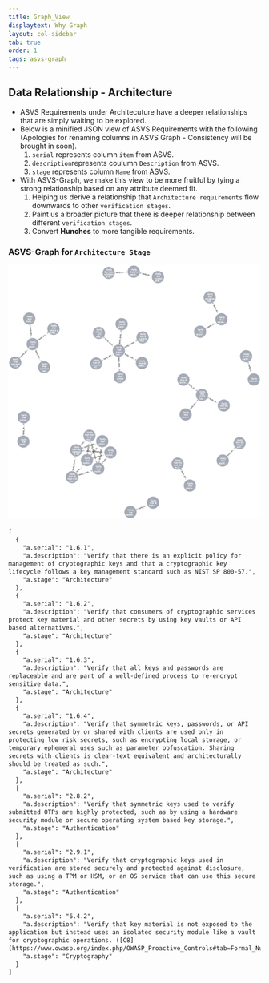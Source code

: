 ```yaml
---
title: Graph_View
displaytext: Why Graph
layout: col-sidebar
tab: true
order: 1
tags: asvs-graph 
---
```



## Data Relationship - Architecture

- ASVS Requirements under Architecuture have a deeper relationships that are simply waiting to be explored.
- Below is a minified JSON view of ASVS Requirements with the following (Apologies for renaming columns in ASVS Graph - Consistency will be brought in soon).
  1. `serial` represents column `item` from ASVS.
  2. `description`represents coulumn `Description` from ASVS.
  3. `stage` represents column `Name` from ASVS.
- With ASVS-Graph, we make this view to be more fruitful by tying a strong relationship based on any attribute deemed fit.
  1. Helping us derive a relationship that `Architecture requirements` flow downwards to other `verification stages`.
  2. Paint us a broader picture that there is deeper relationship between different `verification stages`.
  3. Convert **Hunches** to more tangible requirements.

### ASVS-Graph for `Architecture Stage`
![Architecture](assets/images/architecture-graph.png)


```
[
  {
    "a.serial": "1.6.1",
    "a.description": "Verify that there is an explicit policy for management of cryptographic keys and that a cryptographic key lifecycle follows a key management standard such as NIST SP 800-57.",
    "a.stage": "Architecture"
  },
  {
    "a.serial": "1.6.2",
    "a.description": "Verify that consumers of cryptographic services protect key material and other secrets by using key vaults or API based alternatives.",
    "a.stage": "Architecture"
  },
  {
    "a.serial": "1.6.3",
    "a.description": "Verify that all keys and passwords are replaceable and are part of a well-defined process to re-encrypt sensitive data.",
    "a.stage": "Architecture"
  },
  {
    "a.serial": "1.6.4",
    "a.description": "Verify that symmetric keys, passwords, or API secrets generated by or shared with clients are used only in protecting low risk secrets, such as encrypting local storage, or temporary ephemeral uses such as parameter obfuscation. Sharing secrets with clients is clear-text equivalent and architecturally should be treated as such.",
    "a.stage": "Architecture"
  },
  {
    "a.serial": "2.8.2",
    "a.description": "Verify that symmetric keys used to verify submitted OTPs are highly protected, such as by using a hardware security module or secure operating system based key storage.",
    "a.stage": "Authentication"
  },
  {
    "a.serial": "2.9.1",
    "a.description": "Verify that cryptographic keys used in verification are stored securely and protected against disclosure, such as using a TPM or HSM, or an OS service that can use this secure storage.",
    "a.stage": "Authentication"
  },
  {
    "a.serial": "6.4.2",
    "a.description": "Verify that key material is not exposed to the application but instead uses an isolated security module like a vault for cryptographic operations. ([C8](https://www.owasp.org/index.php/OWASP_Proactive_Controls#tab=Formal_Numbering))",
    "a.stage": "Cryptography"
  }
]
```

